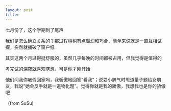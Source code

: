 ```yaml
---
layout: post
title: 
---
```


七月份了，这个学期到了尾声

我们是怎么确立关系的？那过程稍稍有点魔幻和巧合，简单来说就是一直互相试探，突然就捅破了窗户纸

其实这两个月过得挺舒服的，虽然几乎每晚的时间都被占用，但我觉得是值得的

考完试的深夜就喜欢瞎想，可是你才刚开始

他们问我你暑假回家吗，我骄傲地回答“看我”；说耍小脾气时甩道量子题给女朋友，我说“她会反手就是一道物化题”。觉得你就是我的骄傲，我想我也是你的骄傲吧

（from SuSu)

